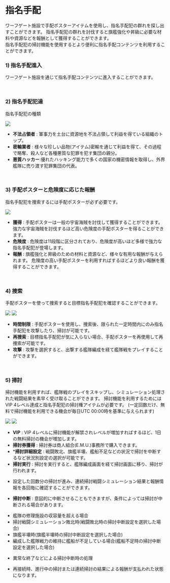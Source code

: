 ﻿# 指名手配

ワーフゲート施設で手配ポスターアイテムを使用し、指名手配犯の群れを探し出すことができます。
指名手配犯の群れを討伐すると旗艦強化や昇級に必要な材料や資源などを報酬として獲得することができます。<br>
指名手配犯の掃討機能を使用するとより便利に指名手配コンテンツを利用することができます。

### 1) 指名手配進入

ワーフゲート施設を通じて指名手配コンテンツに進入することができます。

<br>

### 2) 指名手配犯達

指名手配犯の種類

![](http://astrokings.s3.amazonaws.com/html/img/help/504_01.jpg)

- **不法占領者** : 軍事力を土台に資源地を不法占領して利益を得ている組織のトップ。<br>
- **密輸業者** : 様々な珍しい品物(アイテム)密輸を通じて利益を得て、その過程で略奪、殺人など各種悪質な犯罪を犯す集団の親分。<br>
- **悪質ハッカー**:優れたハッキング能力で多くの国家の機密情報を取得し、外界艦隊に売り渡す犯罪集団の代表。

<br>

### 3) 手配ポスターと危険度に応じた報酬

指名手配犯を捜索するには手配ポスターが必ず必要です。

![](http://astrokings.s3.amazonaws.com/html/img/help/504_02.jpg)

- **獲得** : 手配ポスターは一般の宇宙海賊を討伐して獲得することができます。 強力な宇宙海賊を討伐するほど高い危険度の手配ポスターを得ることができます。<br>
- **危険度** : 危険度は11段階に区分されており、危険度が高いほど多様で強力な指名手配犯が登場します。<br>
- **報酬** : 旗艦強化と昇級のための材料と資源など、様々な有用な報酬が与えられます。 危険度の高い手配ポスターを利用すればするほどより良い報酬を獲得することができます。


<br>

### 4) 捜索

手配ポスターを使って捜索すると目標指名手配犯を確認することができます。

![](http://astrokings.s3.amazonaws.com/html/img/help/504_03.jpg)
![](http://astrokings.s3.amazonaws.com/html/img/help/504_04.jpg)

- **時間制限** : 手配ポスターを使用し、捜索後、限られた一定時間内にのみ指名手配犯を攻撃したり、掃討が可能です。<br>
- **再捜索** : 目標指名手配犯が気に入らない場合、手配ポスターを再使用して再捜索が可能です。<br>
- **攻撃** : 攻撃を選択すると、出撃する艦隊編成を経て艦隊戦をプレイすることができます。



<br>

### 5) 掃討

掃討機能を利用すれば、艦隊戦のプレイをスキップし、シミュレーション処理された戦闘結果を素早く受け取ることができます。
掃討機能を利用するためにはVIP 4レベル達成と指名手配犯の掃討権アイテムが必要です。
(一定回数だけ、無料で掃討機能を利用できる機会が毎日UTC 00:00時を基準に与えられます)

![](http://astrokings.s3.amazonaws.com/html/img/help/504_05.jpg)
![](http://astrokings.s3.amazonaws.com/html/img/help/504_06.jpg)

+ **VIP** : VIP 4レベルに掃討機能が解禁されレベルが増加すればするほど、1日の無料掃討の機会が増加します。
+ **掃討券獲得** : 掃討券は商人組合(E.M.U.)事務所で購入できます。
+ ***掃討詳細設定** : 戦闘敗北、旗艦半壊、艦船不足などの状況で掃討を中断するなど状況別設定の選択が可能です。
+ **掃討実行** : 掃討を実行すると、艦隊編成画面を経て掃討画面に移り、掃討が行われます。
 - 設定した回数分の掃討が進み、連続掃討戦闘シミュレーション結果と報酬情報を各回毎に確認することができます。
+ **掃討中断** : 意図的に中断させることもできますが、条件によっては掃討が中断される場合があります。
 - 艦隊の修理施設の収容量を超える場合
 - 掃討戦闘シミュレーション敗北時(戦闘敗北時の掃討中断設定を選択した場合)
 - 旗艦半壊時(旗艦半壊時の掃討中断設定を選択した場合)
 - 編成した艦隊戦力の維持に艦船が不足している場合(艦船不足時の掃討中断設定を選択した場合)
+ 異常な終了などによる掃討中断時の処理
 - 再接続時、進行中の掃討または連続掃討の結果による報酬が支払われた状態になります。